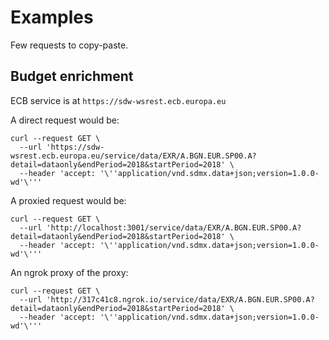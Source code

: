 # Examples

Few requests to copy-paste.

## Budget enrichment

ECB service is at `https://sdw-wsrest.ecb.europa.eu`

A direct request would be:

```
curl --request GET \
  --url 'https://sdw-wsrest.ecb.europa.eu/service/data/EXR/A.BGN.EUR.SP00.A?detail=dataonly&endPeriod=2018&startPeriod=2018' \
  --header 'accept: '\''application/vnd.sdmx.data+json;version=1.0.0-wd'\'''
```

A proxied request would be:

```
curl --request GET \
  --url 'http://localhost:3001/service/data/EXR/A.BGN.EUR.SP00.A?detail=dataonly&endPeriod=2018&startPeriod=2018' \
  --header 'accept: '\''application/vnd.sdmx.data+json;version=1.0.0-wd'\'''
```

An ngrok proxy of the proxy:

```
curl --request GET \
  --url 'http://317c41c8.ngrok.io/service/data/EXR/A.BGN.EUR.SP00.A?detail=dataonly&endPeriod=2018&startPeriod=2018' \
  --header 'accept: '\''application/vnd.sdmx.data+json;version=1.0.0-wd'\'''
```
